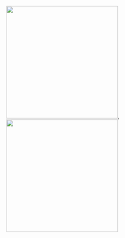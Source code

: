 
<img src="https://user-images.githubusercontent.com/106425118/173342327-8fc6ca1d-8fb7-4e5d-93b3-0cc2f5a8128d.png" width="300">, <img src="https://user-images.githubusercontent.com/106425118/173342402-79aec91a-2f8a-4575-8c7f-19b41e72162d.png" width="300">

